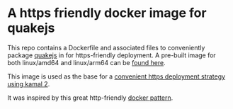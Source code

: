 # A https friendly docker image for quakejs

This repo contains a Dockerfile and associated files to conveniently package [quakejs](https://github.com/begleysm/quakejs) in for https-friendly deployment. A pre-built image for both linux/amd64 and linux/arm64 can be [found here](https://github.com/users/neonwatty/packages/container/package/quakejs-https).

This image is used as the base for a [convenient https deployment strategy using kamal 2](https://github.com/neonwatty/kamal-quake).

It was inspired by this great http-friendly [docker pattern](https://github.com/treyyoder/quakejs-docker).
